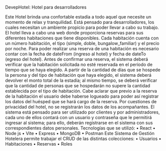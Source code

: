 DevepHotel: Hotel para desarrolladores

Este Hotel brinda una confortable estadía a todo aquel que necesite un momento de relax y tranquilidad. Está pensado para desarrolladores, los cuales necesitan un ambiente propicio para poder llevar a cabo su trabajo.
El hotel lleva a cabo una web donde proporciona  reservas para sus diferentes habitaciones que tiene disponibles. Cada habitación cuenta con un número habitación,  el tipo (simple, doble, bungalow_familiar) y el precio por noche. Para poder realizar una reserva de una habitación es necesario contar con la fecha de dateFrom (ingreso al hotel) y fecha de dateTo (egreso del hotel). Antes de confirmar una reserva, el sistema deberá verificar que la habitación solicitada no esté reservada en el período de tiempo que se haya elegido. A partir de la cantidad de días que se hospede la persona y del tipo de habitación que haya elegido, el sistema deberá devolver el monto total de la estadía; al mismo tiempo, se deberá verificar que la cantidad de personas que se hospedarán no supere la cantidad establecida por el tipo de habitación. Cabe aclarar que previo a la reserva de la habitación el usuario debe haberse logueado para poder así registrar los datos del huésped que se hará cargo de la reserva. 
Por cuestiones de privacidad del hotel, no se registrarán los datos de los acompañantes. El sistema está pensado para ser utilizado  por clientes y por administradores, cada uno de ellos contará con un usuario y contraseña que le permitirá ingresar al sistema; para ello, deberán registrarse  en el sistema con sus correspondientes datos personales. 
Tecnologías que se utilizó:
•	React
•	Node js
•	Vite
•	Express
•	MongoDB
•	Postman
 Este Sistema de Gestión Hotelera permite trabajar el CRUD de las distintas colecciones:
•	Usuarios
•	Habitaciones
•	Reservas
•	Roles


